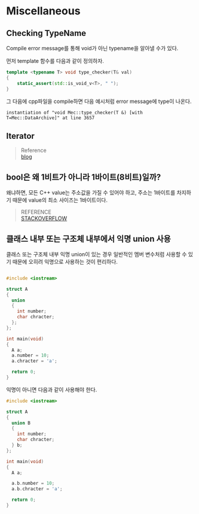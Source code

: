 # Miscellaneous

## Checking TypeName
Compile error message를 통해 void가 아닌 typename을 알아낼 수가 있다.

먼저 template 함수를 다음과 같이 정의하자.

```cpp
template <typename T> void type_checker(T& val)
{
	static_assert(std::is_void_v<T>, " ");
}
```

그 다음에 cpp파일을 compile하면 다음 예시처럼 error message에 type이 나온다.

```
instantiation of "void Mec::type_checker(T &) [with T=Mec::DataArchive]" at line 3657
```

## Iterator

> Reference   
> [blog](https://www.internalpointers.com/post/writing-custom-iterators-modern-cpp)


## bool은 왜 1비트가 아니라 1바이트(8비트)일까?
왜냐하면, 모든 C++ value는 주소값을 가질 수 있어야 하고, 주소는 1바이트를 차지하기 때문에 value의 최소 사이즈는 1바이트이다.

> REFERENCE   
> [STACKOVERFLOW](https://stackoverflow.com/questions/2064550/c-why-bool-is-8-bits-long)  


## 클래스 내부 또는 구조체 내부에서 익명 union 사용
클래스 또는 구조체 내부 익명 union이 있는 경우 일반적인 멤버 변수처럼 사용할 수 있기 때문에 오히려 익명으로 사용하는 것이 편리하다.

```cpp

#include <iostream>

struct A
{
  union
  {
    int number;
    char chracter;
  };
};

int main(void)
{
  A a;
  a.number = 10;
  a.chracter = 'a';

  return 0;
}

```

익명이 아니면 다음과 같이 사용해야 한다.

```cpp
#include <iostream>

struct A
{
  union B
  {
    int number;
    char chracter;
  } b;
};

int main(void)
{
  A a;

  a.b.number = 10;
  a.b.chracter = 'a';

  return 0;
}
```


